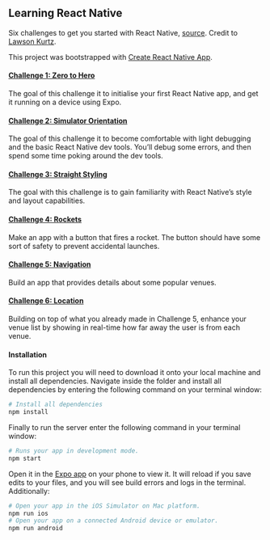 ## Learning React Native
Six challenges to get you started with React Native, [source](https://share.viget.com/sxsw/learning-react-native/index.html). Credit to [Lawson Kurtz](https://gitlab.com/ltk).

This project was bootstrapped with [Create React Native App](https://github.com/react-community/create-react-native-app).

#### [Challenge 1: Zero to Hero](./challenges/Zero_to_Hero.md)
The goal of this challenge it to initialise your first React Native app, and get it running on a device using Expo.

#### [Challenge 2: Simulator Orientation](./challenges/Simulator_Orientation.md)
The goal of this challenge it to become comfortable with light debugging and the basic React Native dev tools. You’ll debug some errors, and then spend some time poking around the dev tools.

#### [Challenge 3: Straight Styling](./challenges/Straight_Styling.md)
The goal with this challenge is to gain familiarity with React Native’s style and layout capabilities.

#### [Challenge 4: Rockets](./challenges/Rockets.md)
Make an app with a button that fires a rocket. The button should have some sort of safety to prevent accidental launches.

#### [Challenge 5: Navigation](./challenges/Navigation.md)
Build an app that provides details about some popular venues.

#### [Challenge 6: Location](./challenges/Location.md)
Building on top of what you already made in Challenge 5, enhance your venue list by showing in real-time how far away the user is from each venue.

#### Installation
To run this project you will need to download it onto your local machine and install all dependencies.
Navigate inside the folder and install all dependencies by entering the following command on your terminal window:
```bash
# Install all dependencies
npm install
```
Finally to run the server enter the following command in your terminal window:
```bash
# Runs your app in development mode.
npm start
```
Open it in the [Expo app](https://expo.io) on your phone to view it. It will reload if you save edits to your files, and you will see build errors and logs in the terminal. Additionally:
```bash
# Open your app in the iOS Simulator on Mac platform.
npm run ios
# Open your app on a connected Android device or emulator.
npm run android
```
